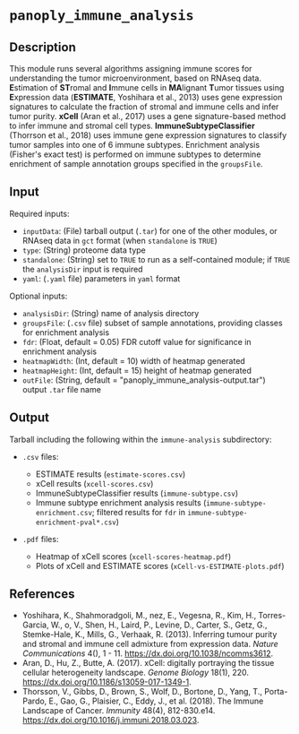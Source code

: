 # ```panoply_immune_analysis```

## Description

This module runs several algorithms assigning immune scores for understanding the tumor microenvironment, based on RNAseq data. **E**stimation of **ST**romal and **I**mmune cells in **MA**lignant **T**umor tissues using **E**xpression data (**ESTIMATE**, Yoshihara et al., 2013) uses gene expression signatures to calculate the fraction of stromal and immune cells and infer tumor purity. **xCell** (Aran et al., 2017) uses a gene signature-based method to infer immune and stromal cell types. **ImmuneSubtypeClassifier** (Thorrson et al., 2018) uses immune gene expression signatures to classify tumor samples into one of 6 immune subtypes. Enrichment analysis (Fisher\'s exact test) is performed on immune subtypes to determine enrichment of sample annotation groups specified in the `groupsFile`.


## Input

Required inputs:

* ```inputData```: (File) tarball output (`.tar`) for one of the other modules, or RNAseq data in `gct` format (when `standalone` is `TRUE`)
* ```type```: (String) proteome data type
* ```standalone```: (String) set to ```TRUE``` to run as a self-contained module; if ```TRUE``` the ```analysisDir``` input is required
* ```yaml```: (`.yaml` file) parameters in `yaml` format

Optional inputs:

* ```analysisDir```: (String) name of analysis directory
* ```groupsFile```: (`.csv` file) subset of sample annotations, providing classes for enrichment analysis
* ```fdr```: (Float, default = 0.05) FDR cutoff value for significance in enrichment analysis
* ```heatmapWidth```: (Int, default = 10) width of heatmap generated 
* ```heatmapHeight```: (Int, default = 15) height of heatmap generated
* ```outFile```: (String, default = "panoply_immune_analysis-output.tar") output `.tar` file name



## Output

Tarball including the following within the `immune-analysis` subdirectory:

* `.csv` files:
	* ESTIMATE results (`estimate-scores.csv`)
	* xCell results (`xcell-scores.csv`)
	* ImmuneSubtypeClassifier results (`immune-subtype.csv`)
	* Immune subtype enrichment analysis results (`immune-subtype-enrichment.csv`; filtered results for ```fdr``` in `immune-subtype-enrichment-pval*.csv`)
	
* `.pdf` files:
	* Heatmap of xCell scores (`xcell-scores-heatmap.pdf`)
	* Plots of xCell and ESTIMATE scores (`xCell-vs-ESTIMATE-plots.pdf`)

## References

* Yoshihara, K., Shahmoradgoli, M., nez, E., Vegesna, R., Kim, H., Torres-Garcia, W., o, V., Shen, H., Laird, P., Levine, D., Carter, S., Getz, G., Stemke-Hale, K., Mills, G., Verhaak, R. (2013). Inferring tumour purity and stromal and immune cell admixture from expression data. *Nature Communications*  4(), 1 - 11. https://dx.doi.org/10.1038/ncomms3612.
* Aran, D., Hu, Z., Butte, A. (2017). xCell: digitally portraying the tissue cellular heterogeneity landscape. *Genome Biology* 18(1), 220. https://dx.doi.org/10.1186/s13059-017-1349-1.
* Thorsson, V., Gibbs, D., Brown, S., Wolf, D., Bortone, D., Yang, T., Porta-Pardo, E., Gao, G., Plaisier, C., Eddy, J., et al. (2018). The Immune Landscape of Cancer. *Immunity*  48(4), 812-830.e14. https://dx.doi.org/10.1016/j.immuni.2018.03.023.
